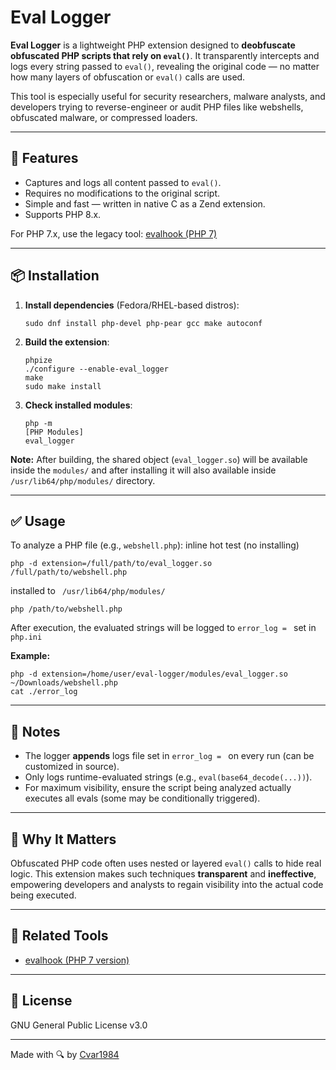 Eval Logger
===========

**Eval Logger** is a lightweight PHP extension designed to **deobfuscate obfuscated PHP scripts that rely on `eval()`**. It transparently intercepts and logs every string passed to `eval()`, revealing the original code — no matter how many layers of obfuscation or `eval()` calls are used.

This tool is especially useful for security researchers, malware analysts, and developers trying to reverse-engineer or audit PHP files like webshells, obfuscated malware, or compressed loaders.

* * *

🚀 Features
-----------

*   Captures and logs all content passed to `eval()`.
*   Requires no modifications to the original script.
*   Simple and fast — written in native C as a Zend extension.
*   Supports PHP 8.x.

For PHP 7.x, use the legacy tool: [evalhook (PHP 7)](https://github.com/Cvar1984/evalhook)

* * *

📦 Installation
---------------

1.  **Install dependencies** (Fedora/RHEL-based distros):
    
        sudo dnf install php-devel php-pear gcc make autoconf
    
2.  **Build the extension**:
    
        phpize
        ./configure --enable-eval_logger
        make
        sudo make install

3.  **Check installed modules**:
    
        php -m
        [PHP Modules]
        eval_logger

**Note:** After building, the shared object (`eval_logger.so`) will be available inside the `modules/` and after installing it will also available inside ` /usr/lib64/php/modules/` directory.

* * *

✅ Usage
-------

To analyze a PHP file (e.g., `webshell.php`):
inline hot test (no installing)

    php -d extension=/full/path/to/eval_logger.so /full/path/to/webshell.php
    
installed to ` /usr/lib64/php/modules/`

    php /path/to/webshell.php
    
After execution, the evaluated strings will be logged to `error_log = ` set in `php.ini`

**Example:**

    php -d extension=/home/user/eval-logger/modules/eval_logger.so ~/Downloads/webshell.php
    cat ./error_log
    

* * *

📎 Notes
--------

*   The logger **appends** logs file set in `error_log = ` on every run (can be customized in source).
*   Only logs runtime-evaluated strings (e.g., `eval(base64_decode(...))`).
*   For maximum visibility, ensure the script being analyzed actually executes all evals (some may be conditionally triggered).

* * *

🧠 Why It Matters
-----------------

Obfuscated PHP code often uses nested or layered `eval()` calls to hide real logic. This extension makes such techniques **transparent** and **ineffective**, empowering developers and analysts to regain visibility into the actual code being executed.

* * *

🔗 Related Tools
----------------

*   [evalhook (PHP 7 version)](https://github.com/Cvar1984/evalhook)

* * *

📄 License
----------

GNU General Public License v3.0

* * *

Made with 🔍 by [Cvar1984](https://github.com/Cvar1984)
